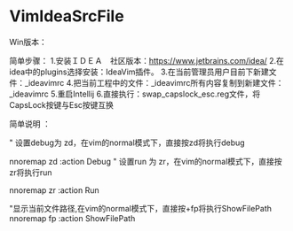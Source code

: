 # VimIdeaSrcFile



Win版本：

简单步骤：
1.安装ＩＤＥＡ　社区版本：https://www.jetbrains.com/idea/
2.在idea中的plugins选择安装：IdeaVim插件。
3.在当前管理员用户目前下新建文件：_ideavimrc
4.把当前工程中的文件：_ideavimrc所有内容复制到新建文件：_ideavimrc
5.重启Intellij
6.直接执行：swap_capslock_esc.reg文件，将CapsLock按键与Esc按键互换

简单说明 ：

" 设置debug为 zd，在vim的normal模式下，直接按zd将执行debug

nnoremap zd :action Debug<CR>
" 设置run 为 zr，在vim的normal模式下，直接按zr将执行run

nnoremap zr :action Run<CR>

"显示当前文件路径,在vim的normal模式下，直接按<space>+fp将执行ShowFilePath
nnoremap <Leader>fp :action ShowFilePath<CR>
